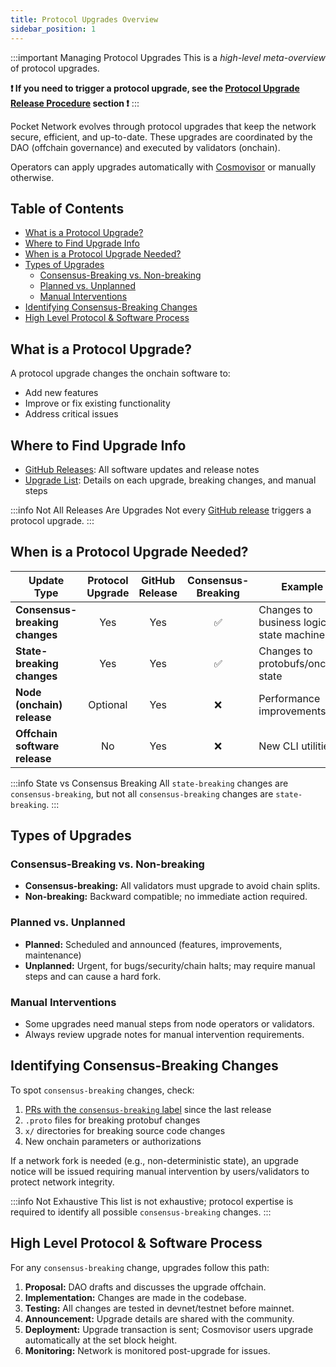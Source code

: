 ```yaml
---
title: Protocol Upgrades Overview
sidebar_position: 1
---
```


:::important Managing Protocol Upgrades
This is a _high-level meta-overview_ of protocol upgrades.

**❗ If you need to trigger a protocol upgrade, see the [Protocol Upgrade Release Procedure](2_release_procedure.md) section ❗**
:::

Pocket Network evolves through protocol upgrades that keep the network secure, efficient, and up-to-date. These upgrades are coordinated by the DAO (offchain governance) and executed by validators (onchain).

Operators can apply upgrades automatically with [Cosmovisor](../../1_operate/2_walkthroughs/1_full_node_binary.md) or manually otherwise.

## Table of Contents <!-- omit in toc -->

- [What is a Protocol Upgrade?](#what-is-a-protocol-upgrade)
- [Where to Find Upgrade Info](#where-to-find-upgrade-info)
- [When is a Protocol Upgrade Needed?](#when-is-a-protocol-upgrade-needed)
- [Types of Upgrades](#types-of-upgrades)
  - [Consensus-Breaking vs. Non-breaking](#consensus-breaking-vs-non-breaking)
  - [Planned vs. Unplanned](#planned-vs-unplanned)
  - [Manual Interventions](#manual-interventions)
- [Identifying Consensus-Breaking Changes](#identifying-consensus-breaking-changes)
- [High Level Protocol \& Software Process](#high-level-protocol--software-process)

## What is a Protocol Upgrade?

A protocol upgrade changes the onchain software to:

- Add new features
- Improve or fix existing functionality
- Address critical issues

## Where to Find Upgrade Info

- [GitHub Releases](https://github.com/pokt-network/poktroll/releases): All software updates and release notes
- [Upgrade List](4_upgrade_list.md): Details on each upgrade, breaking changes, and manual steps

:::info Not All Releases Are Upgrades
Not every [GitHub release](https://github.com/pokt-network/poktroll/releases) triggers a protocol upgrade.
:::

## When is a Protocol Upgrade Needed?

| Update Type                    | Protocol Upgrade | GitHub Release | Consensus-Breaking | Example                                    |
| ------------------------------ | :--------------: | :------------: | :----------------: | ------------------------------------------ |
| **Consensus-breaking changes** |       Yes        |      Yes       |         ✅         | Changes to business logic in state machine |
| **State-breaking changes**     |       Yes        |      Yes       |         ✅         | Changes to protobufs/onchain state         |
| **Node (onchain) release**     |     Optional     |      Yes       |         ❌         | Performance improvements                   |
| **Offchain software release**  |        No        |      Yes       |         ❌         | New CLI utilities                          |

:::info State vs Consensus Breaking
All `state-breaking` changes are `consensus-breaking`, but not all `consensus-breaking` changes are `state-breaking`.
:::

## Types of Upgrades

### Consensus-Breaking vs. Non-breaking

- **Consensus-breaking:** All validators must upgrade to avoid chain splits.
- **Non-breaking:** Backward compatible; no immediate action required.

### Planned vs. Unplanned

- **Planned:** Scheduled and announced (features, improvements, maintenance)
- **Unplanned:** Urgent, for bugs/security/chain halts; may require manual steps and can cause a hard fork.

### Manual Interventions

- Some upgrades need manual steps from node operators or validators.
- Always review upgrade notes for manual intervention requirements.

## Identifying Consensus-Breaking Changes

To spot `consensus-breaking` changes, check:

1. [PRs with the `consensus-breaking` label](https://github.com/pokt-network/poktroll/issues?q=label%3Aconsensus-breaking+) since the last release
2. `.proto` files for breaking protobuf changes
3. `x/` directories for breaking source code changes
4. New onchain parameters or authorizations

If a network fork is needed (e.g., non-deterministic state), an upgrade notice will be issued requiring manual intervention by users/validators to protect network integrity.

:::info Not Exhaustive
This list is not exhaustive; protocol expertise is required to identify all possible `consensus-breaking` changes.
:::

## High Level Protocol & Software Process

For any `consensus-breaking` change, upgrades follow this path:

1. **Proposal:** DAO drafts and discusses the upgrade offchain.
2. **Implementation:** Changes are made in the codebase.
3. **Testing:** All changes are tested in devnet/testnet before mainnet.
4. **Announcement:** Upgrade details are shared with the community.
5. **Deployment:** Upgrade transaction is sent; Cosmovisor users upgrade automatically at the set block height.
6. **Monitoring:** Network is monitored post-upgrade for issues.
